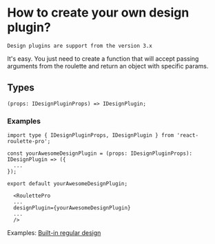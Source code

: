# How to create your own design plugin?

`Design plugins are support from the version 3.x`

It's easy. You just need to create a function that will accept passing arguments from the roulette and return an object with specific params.

## Types

```tsx
(props: IDesignPluginProps) => IDesignPlugin;
```

### Examples

```tsx
import type { IDesignPluginProps, IDesignPlugin } from 'react-roulette-pro';

const yourAwesomeDesignPlugin = (props: IDesignPluginProps): IDesignPlugin => ({
  ...
});

export default yourAwesomeDesignPlugin;
```

```tsx
  <RoulettePro
  ...
  designPlugin={yourAwesomeDesignPlugin}
  ...
  />
```

Examples:
[Built-in regular design](../../src/designs/Regular/Regular.tsx)
